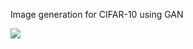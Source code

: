 Image generation for CIFAR-10 using GAN

![](https://github.com/kaze-droid/Cifar10-ImageGeneration/blob/main/Generated_Images.gif)
